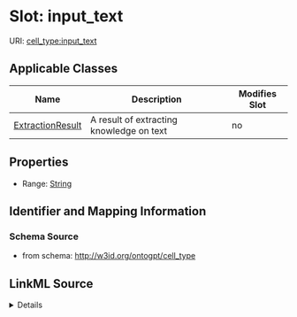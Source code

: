 

# Slot: input_text

URI: [cell_type:input_text](http://w3id.org/ontogpt/cell_type/input_text)



<!-- no inheritance hierarchy -->





## Applicable Classes

| Name | Description | Modifies Slot |
| --- | --- | --- |
| [ExtractionResult](ExtractionResult.md) | A result of extracting knowledge on text |  no  |







## Properties

* Range: [String](String.md)





## Identifier and Mapping Information







### Schema Source


* from schema: http://w3id.org/ontogpt/cell_type




## LinkML Source

<details>
```yaml
name: input_text
from_schema: http://w3id.org/ontogpt/cell_type
rank: 1000
alias: input_text
owner: ExtractionResult
domain_of:
- ExtractionResult
range: string

```
</details>